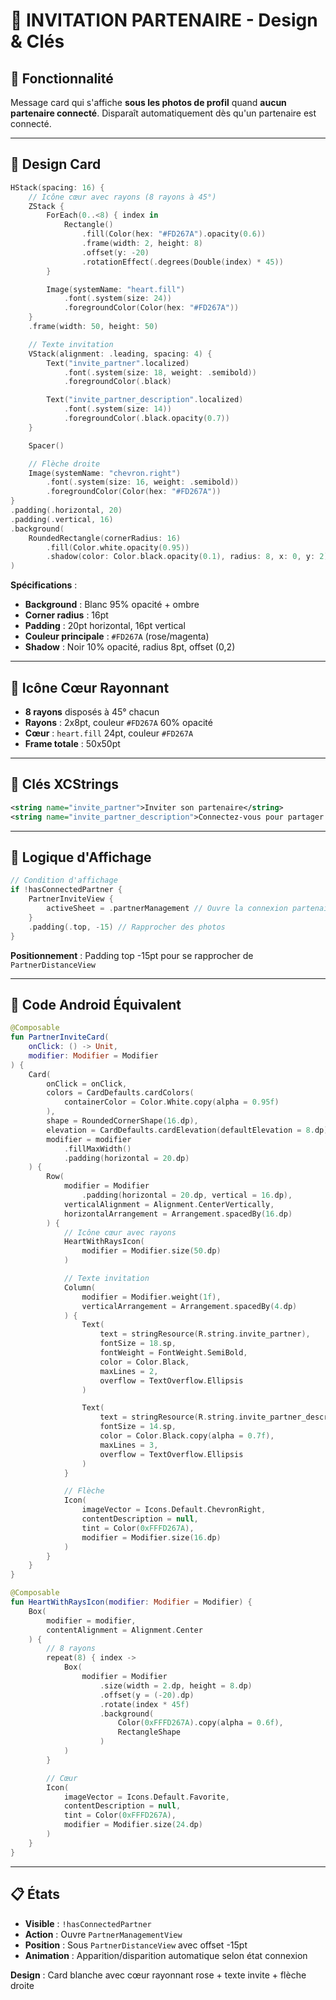 # 💌 INVITATION PARTENAIRE - Design & Clés

## 🎯 Fonctionnalité

Message card qui s'affiche **sous les photos de profil** quand **aucun partenaire connecté**.
Disparaît automatiquement dès qu'un partenaire est connecté.

---

## 🎨 Design Card

```swift
HStack(spacing: 16) {
    // Icône cœur avec rayons (8 rayons à 45°)
    ZStack {
        ForEach(0..<8) { index in
            Rectangle()
                .fill(Color(hex: "#FD267A").opacity(0.6))
                .frame(width: 2, height: 8)
                .offset(y: -20)
                .rotationEffect(.degrees(Double(index) * 45))
        }

        Image(systemName: "heart.fill")
            .font(.system(size: 24))
            .foregroundColor(Color(hex: "#FD267A"))
    }
    .frame(width: 50, height: 50)

    // Texte invitation
    VStack(alignment: .leading, spacing: 4) {
        Text("invite_partner".localized)
            .font(.system(size: 18, weight: .semibold))
            .foregroundColor(.black)

        Text("invite_partner_description".localized)
            .font(.system(size: 14))
            .foregroundColor(.black.opacity(0.7))
    }

    Spacer()

    // Flèche droite
    Image(systemName: "chevron.right")
        .font(.system(size: 16, weight: .semibold))
        .foregroundColor(Color(hex: "#FD267A"))
}
.padding(.horizontal, 20)
.padding(.vertical, 16)
.background(
    RoundedRectangle(cornerRadius: 16)
        .fill(Color.white.opacity(0.95))
        .shadow(color: Color.black.opacity(0.1), radius: 8, x: 0, y: 2)
)
```

**Spécifications** :

- **Background** : Blanc 95% opacité + ombre
- **Corner radius** : 16pt
- **Padding** : 20pt horizontal, 16pt vertical
- **Couleur principale** : `#FD267A` (rose/magenta)
- **Shadow** : Noir 10% opacité, radius 8pt, offset (0,2)

---

## 🎨 Icône Cœur Rayonnant

- **8 rayons** disposés à 45° chacun
- **Rayons** : 2x8pt, couleur `#FD267A` 60% opacité
- **Cœur** : `heart.fill` 24pt, couleur `#FD267A`
- **Frame totale** : 50x50pt

---

## 🔑 Clés XCStrings

```xml
<string name="invite_partner">Inviter son partenaire</string>
<string name="invite_partner_description">Connectez-vous pour partager vos réponses</string>
```

---

## 📱 Logique d'Affichage

```swift
// Condition d'affichage
if !hasConnectedPartner {
    PartnerInviteView {
        activeSheet = .partnerManagement // Ouvre la connexion partenaire
    }
    .padding(.top, -15) // Rapprocher des photos
}
```

**Positionnement** : Padding top -15pt pour se rapprocher de `PartnerDistanceView`

---

## 🤖 Code Android Équivalent

```kotlin
@Composable
fun PartnerInviteCard(
    onClick: () -> Unit,
    modifier: Modifier = Modifier
) {
    Card(
        onClick = onClick,
        colors = CardDefaults.cardColors(
            containerColor = Color.White.copy(alpha = 0.95f)
        ),
        shape = RoundedCornerShape(16.dp),
        elevation = CardDefaults.cardElevation(defaultElevation = 8.dp),
        modifier = modifier
            .fillMaxWidth()
            .padding(horizontal = 20.dp)
    ) {
        Row(
            modifier = Modifier
                .padding(horizontal = 20.dp, vertical = 16.dp),
            verticalAlignment = Alignment.CenterVertically,
            horizontalArrangement = Arrangement.spacedBy(16.dp)
        ) {
            // Icône cœur avec rayons
            HeartWithRaysIcon(
                modifier = Modifier.size(50.dp)
            )

            // Texte invitation
            Column(
                modifier = Modifier.weight(1f),
                verticalArrangement = Arrangement.spacedBy(4.dp)
            ) {
                Text(
                    text = stringResource(R.string.invite_partner),
                    fontSize = 18.sp,
                    fontWeight = FontWeight.SemiBold,
                    color = Color.Black,
                    maxLines = 2,
                    overflow = TextOverflow.Ellipsis
                )

                Text(
                    text = stringResource(R.string.invite_partner_description),
                    fontSize = 14.sp,
                    color = Color.Black.copy(alpha = 0.7f),
                    maxLines = 3,
                    overflow = TextOverflow.Ellipsis
                )
            }

            // Flèche
            Icon(
                imageVector = Icons.Default.ChevronRight,
                contentDescription = null,
                tint = Color(0xFFFD267A),
                modifier = Modifier.size(16.dp)
            )
        }
    }
}

@Composable
fun HeartWithRaysIcon(modifier: Modifier = Modifier) {
    Box(
        modifier = modifier,
        contentAlignment = Alignment.Center
    ) {
        // 8 rayons
        repeat(8) { index ->
            Box(
                modifier = Modifier
                    .size(width = 2.dp, height = 8.dp)
                    .offset(y = (-20).dp)
                    .rotate(index * 45f)
                    .background(
                        Color(0xFFFD267A).copy(alpha = 0.6f),
                        RectangleShape
                    )
            )
        }

        // Cœur
        Icon(
            imageVector = Icons.Default.Favorite,
            contentDescription = null,
            tint = Color(0xFFFD267A),
            modifier = Modifier.size(24.dp)
        )
    }
}
```

---

## 📋 États

- **Visible** : `!hasConnectedPartner`
- **Action** : Ouvre `PartnerManagementView`
- **Position** : Sous `PartnerDistanceView` avec offset -15pt
- **Animation** : Apparition/disparition automatique selon état connexion

**Design** : Card blanche avec cœur rayonnant rose + texte invite + flèche droite
